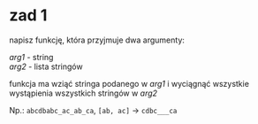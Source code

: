 # zad 1

napisz funkcję, która przyjmuje dwa argumenty:

_arg1_ - string   
_arg2_ - lista stringów

funkcja ma wziąć stringa podanego w _arg1_ i wyciągnąć wszystkie wystąpienia wszystkich stringów w _arg2_   

Np.:
`abcdbabc_ac_ab_ca`, `[ab, ac]` -> `cdbc___ca`